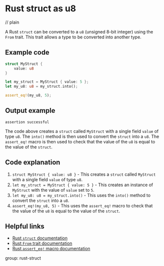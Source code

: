 # Rust struct as u8
// plain

A Rust `struct` can be converted to a `u8` (unsigned 8-bit integer) using the `From` trait. This trait allows a type to be converted into another type.

## Example code

```rust
struct MyStruct {
    value: u8
}

let my_struct = MyStruct { value: 5 };
let my_u8: u8 = my_struct.into();

assert_eq!(my_u8, 5);
```

## Output example

```
assertion successful
```

The code above creates a `struct` called `MyStruct` with a single field `value` of type `u8`. The `into()` method is then used to convert the `struct` into a `u8`. The `assert_eq!` macro is then used to check that the value of the `u8` is equal to the value of the `struct`.

## Code explanation


1. `struct MyStruct { value: u8 }` - This creates a `struct` called `MyStruct` with a single field `value` of type `u8`.
2. `let my_struct = MyStruct { value: 5 }` - This creates an instance of `MyStruct` with the value of `value` set to `5`.
3. `let my_u8: u8 = my_struct.into()` - This uses the `into()` method to convert the `struct` into a `u8`.
4. `assert_eq!(my_u8, 5)` - This uses the `assert_eq!` macro to check that the value of the `u8` is equal to the value of the `struct`.

## Helpful links

- [Rust `struct` documentation](https://doc.rust-lang.org/book/ch05-01-defining-structs.html)
- [Rust `From` trait documentation](https://doc.rust-lang.org/std/convert/trait.From.html)
- [Rust `assert_eq!` macro documentation](https://doc.rust-lang.org/std/macro.assert_eq.html)

group: rust-struct